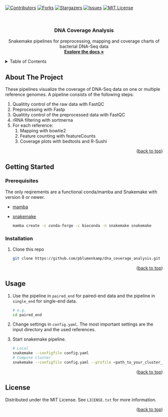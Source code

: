 <a id="readme-top"></a>

[![Contributors][contributors-shield]][contributors-url]
[![Forks][forks-shield]][forks-url]
[![Stargazers][stars-shield]][stars-url]
[![Issues][issues-shield]][issues-url]
[![MIT License][license-shield]][license-url]



<br />
<div align="center">
  
  <h3 align="center">DNA Coverage Analysis</h3>

  <p align="center">
    Snakemake pipelines for preprocessing, mapping and coverage charts of bacterial DNA-Seq data
    <br />
    <a href="https://github.com/pblumenkamp/dna_coverage_analysis"><strong>Explore the docs »</strong></a>
  </p>
</div>



<!-- TABLE OF CONTENTS -->
<details>
  <summary>Table of Contents</summary>
  <ol>
    <li>
      <a href="#about-the-project">About The Project</a>
    </li>
    <li>
      <a href="#getting-started">Getting Started</a>
      <ul>
        <li><a href="#prerequisites">Prerequisites</a></li>
        <li><a href="#installation">Installation</a></li>
      </ul>
    </li>
    <li><a href="#usage">Usage</a></li>
  </ol>
</details>



<!-- ABOUT THE PROJECT -->
## About The Project

These pipelines visualize the coverage of DNA-Seq data on one or multiple reference genomes. A pipeline consists of the following steps:
1. Qualitity control of the raw data with FastQC
2. Preprocessing with Fastp
3. Qualitity control of the preprocessed data with FastQC
4. rRNA filtering with sortmerna
5. For each reference:
    1. Mapping with bowtie2
    2. Feature counting with featureCounts
    3. Coverage plots with bedtools and R-Sushi

<p align="right">(<a href="#readme-top">back to top</a>)</p>


## Getting Started

### Prerequisites

The only reqirements are a functional conda/mamba and Snakemake with version 8 or newer.
* [mamba](https://github.com/conda-forge/miniforge)

* [snakemake](https://snakemake.readthedocs.io/en/stable/getting_started/installation.html)
  ```sh
  mamba create -c conda-forge -c bioconda -n snakemake snakemake
  ```

### Installation

1. Clone this repo
   ```sh
   git clone https://github.com/pblumenkamp/dna_coverage_analysis.git
   ```

<p align="right">(<a href="#readme-top">back to top</a>)</p>



<!-- USAGE EXAMPLES -->
## Usage

1. Use the pipeline in `paired_end` for paired-end data and the pipeline in `single_end` for single-end data.
   ```sh
   # e.g.
   cd paired_end
   ```

2. Change settings in `config.yaml`. The most important settings are the input directory and the used references.
   
3. Start snakemake pipeline.
   ```sh
   # Local
   snakemake --configfile config.yaml
   # Compute cluster 
   snakemake --configfile config.yaml --profile <path_to_your_cluster_profile>/cluster_profile
   ```

<p align="right">(<a href="#readme-top">back to top</a>)</p>


<!-- LICENSE -->
## License

Distributed under the MIT License. See `LICENSE.txt` for more information.

<p align="right">(<a href="#readme-top">back to top</a>)</p>



<!-- MARKDOWN LINKS & IMAGES -->
<!-- https://www.markdownguide.org/basic-syntax/#reference-style-links -->
[contributors-shield]: https://img.shields.io/github/contributors/pblumenkamp/dna_coverage_analysis.svg?style=for-the-badge
[contributors-url]: https://github.com/pblumenkamp/dna_coverage_analysis/graphs/contributors
[forks-shield]: https://img.shields.io/github/forks/pblumenkamp/dna_coverage_analysis.svg?style=for-the-badge
[forks-url]: https://github.com/pblumenkamp/dna_coverage_analysis/network/members
[stars-shield]: https://img.shields.io/github/stars/pblumenkamp/dna_coverage_analysis.svg?style=for-the-badge
[stars-url]: https://github.com/pblumenkamp/dna_coverage_analysis/stargazers
[issues-shield]: https://img.shields.io/github/issues/pblumenkamp/dna_coverage_analysis.svg?style=for-the-badge
[issues-url]: https://github.com/pblumenkamp/dna_coverage_analysis/issues
[license-shield]: https://img.shields.io/github/license/pblumenkamp/dna_coverage_analysis.svg?style=for-the-badge
[license-url]: https://github.com/pblumenkamp/dna_coverage_analysis/blob/master/LICENSE.txt
